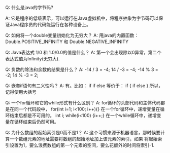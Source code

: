 Q: 什么是java的字节码?

A: 它是程序的低级表示，可以运行在Java虚拟机中，将程序抽象为字节码可以保证Java程序员的代码能运行在各种设备上。

Q:  如何将一个double变量初始化为无穷大？
A:  用java的内置函数：Double.POSITIVE_INFINITY 和 Double.NEGATIVE_INFINITY

Q:  Java表达式 1/0 和 1.0/0.0的值是什么？
A:  第一个会出现除以0异常，第二个表达式值为Infinity(无穷大).

Q:  负数的除法和余数的结果是什么？
A:  -14 / 3 = -4;  14 / -3 = -4;  -14 % 3 = -2;  14 % -3 = 2; 

Q:  嵌套if语句有二义性吗？
A:  有。比如： if<exp1> if <exp2> <stmntA> else <stmntB>
        等价于： if<exp1> { if <exp2> <stmntA> else <stmntB> }
    所以，记得使用大括号
    
Q:  一个for循环和它的while形式有什么区别？
A:  for循环的头部代码和主体代码都是在同一个代码段中，
    for(int i=1; i<100; i++){}  在一个for循环中，递增变量在循环结束后都是不可用的。
    int i; while(i<100) {i++;}  在一个while循环中，递增变量在循环结束后仍然可用。

Q:  为什么数组的起始索引是0而不是1？
A:  这个习惯来源于机器语言，那时候要计算一个数组元素的地址需要将数组的起始地址加上该元素的索引，如果
    将起始索引设置为1，要么浪费数组的第一个元素的空间，要么花额外的时间将索引-1.


